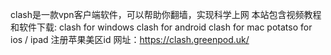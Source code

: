   clash是一款vpn客户端软件，可以帮助你翻墙，实现科学上网
  本站包含视频教程和软件下载:
  clash for windows
  clash for android
  clash for mac
  potatso for ios / ipad
  注册苹果美区id
  网址：https://clash.greenpod.uk/